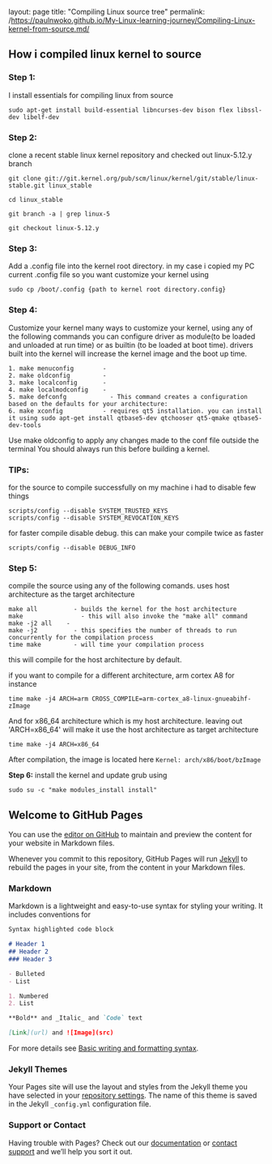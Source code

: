 layout: page
title: "Compiling Linux source tree"
permalink: /https://paulnwoko.github.io/My-Linux-learning-journey/Compiling-Linux-kernel-from-source.md/


## How i compiled linux kernel to source

### Step 1:
I install essentials for compiling linux from source

```
sudo apt-get install build-essential libncurses-dev bison flex libssl-dev libelf-dev
```

### Step 2:
clone a recent stable linux kernel repository and checked out linux-5.12.y branch

```
git clone git://git.kernel.org/pub/scm/linux/kernel/git/stable/linux-stable.git linux_stable
```
```
cd linux_stable

git branch -a | grep linux-5

git checkout linux-5.12.y
```

### Step 3:
Add a .config file into the kernel root directory. in my case i copied my PC current .config file
so you want customize your kernel using

```sudo cp /boot/.config {path to kernel root directory.config} ```


### Step 4:
Customize your kernel
many ways to customize your kernel, using any of the following commands you can configure driver as module(to be loaded and unloaded at run time) or as builtin (to be loaded at boot time). drivers built into the kernel will increase the kernel image and the boot up time.

```
1. make menuconfig        - 
2. make oldconfig         - 
3. make localconfig       - 
4. make localmodconfig	  - 
5. make defconfg	        - This command creates a configuration based on the defaults for your architecture:
6. make xconfig	          - requires qt5 installation. you can install it using sudo apt-get install qtbase5-dev qtchooser qt5-qmake qtbase5-dev-tools
```

Use make oldconfig to apply any changes made to the conf file outside the terminal
You should always run this before building a kernel.

### TIPs:
for the source to compile successfully on my machine i had to disable few things
```
scripts/config --disable SYSTEM_TRUSTED_KEYS
scripts/config --disable SYSTEM_REVOCATION_KEYS
```

for faster compile disable debug. this can make your compile twice as faster
```
scripts/config --disable DEBUG_INFO
```


### Step 5:
compile the source using any of the following comands. uses host architecture as the target architecture
```
make all		  - builds the kernel for the host architecture
make			    - this will also invoke the "make all" command
make -j2 all	- 
make -j2 		  - this specifies the number of threads to run concurrently for the compilation process
time make		  - will time your compilation process
```
this will compile for the host architecture by default.

if you want to compile for a different architecture, arm cortex A8 for instance

``time make -j4 ARCH=arm CROSS_COMPILE=arm-cortex_a8-linux-gnueabihf- zImage``

And for x86_64 architecture which is my host architecture. leaving out 'ARCH=x86_64' will make it use the host architecture as target architecture
```
time make -j4 ARCH=x86_64
```

After compilation, the image is located here
``Kernel: arch/x86/boot/bzImage``

**Step 6:**
install the kernel and update grub using
```
sudo su -c "make modules_install install"
```


## Welcome to GitHub Pages

You can use the [editor on GitHub](https://github.com/paulnwoko/My-Linux-learning-journey/edit/master/README.md) to maintain and preview the content for your website in Markdown files.

Whenever you commit to this repository, GitHub Pages will run [Jekyll](https://jekyllrb.com/) to rebuild the pages in your site, from the content in your Markdown files.

### Markdown

Markdown is a lightweight and easy-to-use syntax for styling your writing. It includes conventions for

```markdown
Syntax highlighted code block

# Header 1
## Header 2
### Header 3

- Bulleted
- List

1. Numbered
2. List

**Bold** and _Italic_ and `Code` text

[Link](url) and ![Image](src)
```

For more details see [Basic writing and formatting syntax](https://docs.github.com/en/github/writing-on-github/getting-started-with-writing-and-formatting-on-github/basic-writing-and-formatting-syntax).

### Jekyll Themes

Your Pages site will use the layout and styles from the Jekyll theme you have selected in your [repository settings](https://github.com/paulnwoko/My-Linux-learning-journey/settings/pages). The name of this theme is saved in the Jekyll `_config.yml` configuration file.

### Support or Contact

Having trouble with Pages? Check out our [documentation](https://docs.github.com/categories/github-pages-basics/) or [contact support](https://support.github.com/contact) and we’ll help you sort it out.
